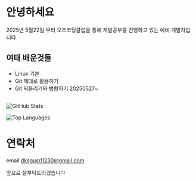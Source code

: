# 안녕하세요

2025년 5월22일 부터 오즈코딩클럽을 통해 개발공부를 진행하고 있는 예비 개발자입니다 

## 여태 배운것들 
- Linux 기본
- Git 제대로 활용하기
- Git 되돌리기와 병합하기 20250527~

##

![GitHub Stats](https://github-readme-stats.vercel.app/api?username=dksgusrl1230&show_icons=true&theme=radical)

![Top Languages](https://github-readme-stats.vercel.app/api/top-langs/?username=dksgusrl1230&layout=compact&theme=radical)
# 연락처
email:dksgusrl1230@gmail.com

앞으로 잘부탁드리겠습니다 
